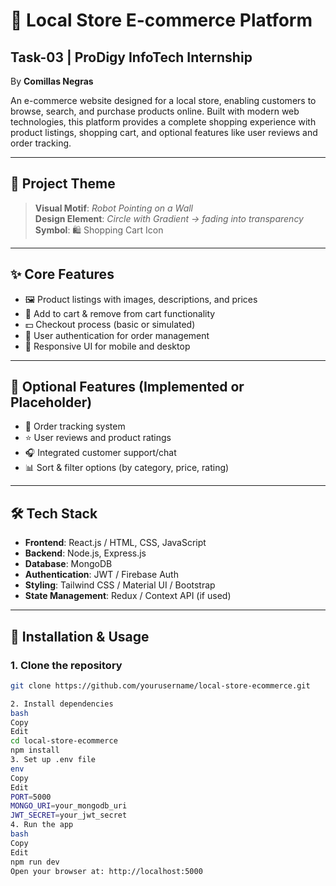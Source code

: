 # 🛒 Local Store E-commerce Platform

## Task-03 | ProDigy InfoTech Internship  
By **Comillas Negras**

An e-commerce website designed for a local store, enabling customers to browse, search, and purchase products online. Built with modern web technologies, this platform provides a complete shopping experience with product listings, shopping cart, and optional features like user reviews and order tracking.

---

## 🤖 Project Theme

> **Visual Motif**: *Robot Pointing on a Wall*  
> **Design Element**: *Circle with Gradient → fading into transparency*  
> **Symbol**: 🛍️ Shopping Cart Icon

---

## ✨ Core Features

- 🖼️ Product listings with images, descriptions, and prices
- 🛒 Add to cart & remove from cart functionality
- 💵 Checkout process (basic or simulated)
- 🔐 User authentication for order management
- 📱 Responsive UI for mobile and desktop

---

## 🧪 Optional Features (Implemented or Placeholder)

- 🚚 Order tracking system
- ⭐ User reviews and product ratings
- 🎧 Integrated customer support/chat
- 📊 Sort & filter options (by category, price, rating)

---

## 🛠️ Tech Stack

- **Frontend**: React.js / HTML, CSS, JavaScript
- **Backend**: Node.js, Express.js
- **Database**: MongoDB
- **Authentication**: JWT / Firebase Auth
- **Styling**: Tailwind CSS / Material UI / Bootstrap
- **State Management**: Redux / Context API (if used)

---

## 🧾 Installation & Usage

### 1. Clone the repository

```bash
git clone https://github.com/yourusername/local-store-ecommerce.git

2. Install dependencies
bash
Copy
Edit
cd local-store-ecommerce
npm install
3. Set up .env file
env
Copy
Edit
PORT=5000
MONGO_URI=your_mongodb_uri
JWT_SECRET=your_jwt_secret
4. Run the app
bash
Copy
Edit
npm run dev
Open your browser at: http://localhost:5000

